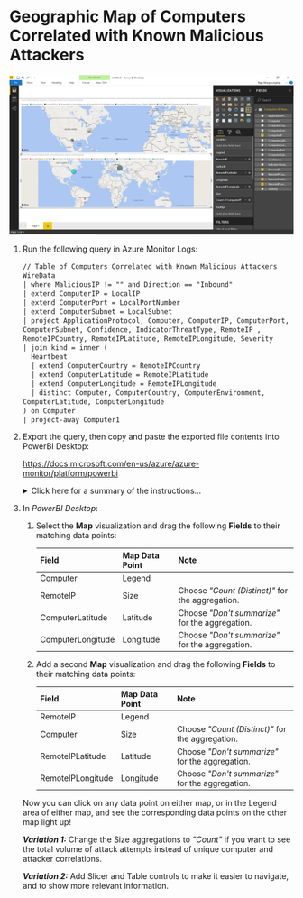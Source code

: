 # Geographic Map of Computers Correlated with Known Malicious Attackers

![alt text](images/Geographic%20Map%20of%20Computers%20Correlated%20with%20Known%20Malicious%20Attackers.PNG "Computers & Attackers")

1. Run the following query in Azure Monitor Logs:

   ```
   // Table of Computers Correlated with Known Malicious Attackers
   WireData
   | where MaliciousIP != "" and Direction == "Inbound"
   | extend ComputerIP = LocalIP
   | extend ComputerPort = LocalPortNumber
   | extend ComputerSubnet = LocalSubnet
   | project ApplicationProtocol, Computer, ComputerIP, ComputerPort, ComputerSubnet, Confidence, IndicatorThreatType, RemoteIP , RemoteIPCountry, RemoteIPLatitude, RemoteIPLongitude, Severity
   | join kind = inner (
     Heartbeat
     | extend ComputerCountry = RemoteIPCountry
     | extend ComputerLatitude = RemoteIPLatitude
     | extend ComputerLongitude = RemoteIPLongitude
     | distinct Computer, ComputerCountry, ComputerEnvironment, ComputerLatitude, ComputerLongitude
   ) on Computer
   | project-away Computer1
   ```

2. Export the query, then copy and paste the exported file contents into PowerBI Desktop:

   <https://docs.microsoft.com/en-us/azure/azure-monitor/platform/powerbi>

   <details>

   <summary>Click here for a summary of the instructions...</summary>

   <p>

   In *Azure Monitor Logs*:

   1. After running a query, in the menu bar select **Export > Power BI Query (M)** to generate a "PowerBIQuery.txt" file.

   2. Open the "PowerBIQuery.txt" text file and copy its contents.

   In *PowerBI Desktop*:

   1. In the top menu bar click on the **Get Data** button and choose **Blank Query** to open the *Query Editor* window.

   2. In the *Query Editor* window, from the top menu bar select **Advanced Editor**.

   3. In the *Advanced Editor* window paste the contents of the exported file into the query and click **Done**. You may be prompted for credentials to connect to Azure.

   4. Type in a descriptive name for the query if you wish, then click **Close and Apply** to add the dataset to the report.

   5. Create your report. If you wish to publish the report to PowerBI, in the top menu bar click on the **Publish** button.

   </p>

   </details>

3. In *PowerBI Desktop*:

   1. Select the **Map** visualization and drag the following **Fields** to their matching data points:

      | Field | Map Data Point | Note |
      | --- | --- | --- |
      | Computer | Legend | |
      | RemoteIP | Size | Choose *"Count (Distinct)"* for the aggregation. |
      | ComputerLatitude | Latitude | Choose *"Don't summarize"* for the aggregation. |
      | ComputerLongitude | Longitude | Choose *"Don't summarize"* for the aggregation. |

    2. Add a second **Map** visualization and drag the following **Fields** to their matching data points:

       | Field | Map Data Point | Note |
       | --- | --- | --- |
       | RemoteIP | Legend | |
       | Computer | Size | Choose *"Count (Distinct)"* for the aggregation. |
       | RemoteIPLatitude | Latitude | Choose *"Don't summarize"* for the aggregation. |
       | RemoteIPLongitude | Longitude | Choose *"Don't summarize"* for the aggregation. |

     Now you can click on any data point on either map, or in the Legend area of either map, and see the corresponding data points on the other map light up!

     ***Variation 1:*** Change the Size aggregations to *"Count"* if you want to see the total volume of attack attempts instead of unique computer and attacker correlations.

     ***Variation 2:*** Add Slicer and Table controls to make it easier to navigate, and to show more relevant information.
